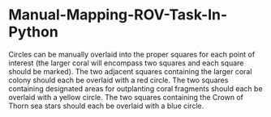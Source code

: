# Manual-Mapping-ROV-Task-In-Python 
Circles can be manually overlaid into the proper squares 
for each point of interest (the larger coral will encompass two squares and each square should be 
marked). The two adjacent squares containing the larger coral colony should each be overlaid with a red 
circle. The two squares containing designated areas for outplanting coral fragments should each be 
overlaid with a yellow circle. The two squares containing the Crown of Thorn sea stars should each be 
overlaid with a blue circle.
